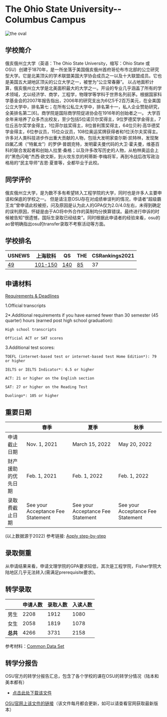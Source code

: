 # The Ohio State University--Columbus Campus

![the oval](https://user-images.githubusercontent.com/80454689/197106944-36c455a1-1042-40e8-9351-e8904c849630.jpg)

## 学校简介

俄亥俄州立大学（英语：The Ohio State University，缩写：Ohio State 或 OSU）创建于1870年，是一所坐落于美国俄亥俄州首府哥伦布市北部的公立研究型大学。它是北美顶尖的学术联盟美国大学协会成员之一以及十大联盟成员。它也是美国五大湖地区顶尖的公立大学之一，被誉为“公立常春藤”。
以占地面积计算，俄亥俄州立大学是北美面积最大的大学之一。开设的专业几乎涵盖了所有的学术领域，尤以经济学、商学，工程学，物理学等学科于世界名列前茅。根据国家科学基金会的2007年报告指出，2006年的研究支出为6亿5千2百万美元，在全美国公立大学中，排名第七；在所有公私立大学中，排名第十一，私人企业赞助研究，全美排名第二[6]。商学院是国际商学院促进协会在1916年的创始者之一。
大学百余年来培养了众多杰出校友，至少包括5位诺贝尔奖得主，9位罗德奖学金得主，7位丘吉尔奖学金得主，1位菲尔兹奖得主，8位普利策奖得主，64位贝利·高华德奖学金得主，6位参议员，15位众议员，108位奥运奖牌获得者和1位沃尔夫奖得主。许多对人类科技进步作出重大贡献的人物，包括大发明家查尔斯·凯特林，发现聚四氟乙烯（“特氟龙”）的罗伊·普朗克特，发明霍夫曼代码的大卫·霍夫曼，维基百科的联合发起者和创始人拉里·桑格；以及许多改写历史的人物，从柏林奥运会上的“黑色闪电”杰西·欧文斯，到火攻东京的柯蒂斯·李梅将军，再到冷战后改写政治格局的“民主导师”吉恩·夏普等，全都毕业于此校。

## 同学评价

俄亥俄州立大学，是为数不多有希望转入工程学院的大学，同时也是许多人主要申请和保底的学校之一。
但是请注意OSU存在对成绩单误判的情况，申请者“超级霸王龙”曾申请此校被拒，问及原因是认为此人的GPA仅为2.0/4.0左右，未得到确定的误判原因，怀疑是由于AO将中外合作的英制均分换算错误。最终进行申诉的时候被告知“很遗憾，国际生录取已经结束”。同时根据此申请者的经验来看，osu的ao曾明确指出osu的transfer录取不考察活动等方面。

## 学校排名

| USNEWS | 上海软科 | QS | THE | CSRankings2021 |
| --- | --- | --- | --- | ---|
| [49](https://www.usnews.com/best-colleges/ohio-state-6883) | [101-150](https://www.shanghairanking.com/institution/the-ohio-state-university-columbus) | [140]([https://www.topuniversities.com/universities/ohio-state-university]) | [85](https://www.timeshighereducation.com/world-university-rankings/ohio-state-university-main-campus) | 37 |

## 申请材料

[Requirements & Deadlines](http://undergrad.osu.edu/apply/transfer/apply-step-by-step#collapseTRDead)

1.Official transcripts

2*.Additional requirements if you have earned fewer than 30 semester (45 quarter) hours (earned post high school graduation):
     
    High school transcripts 
     
    Official ACT or SAT scores
     
3.Additional test scores:
     
    TOEFL (internet-based test or internet-based test Home Edition*): 79 or higher
     
    IELTS or IELTS Indicator*: 6.5 or higher
     
    ACT: 21 or higher on the English section
     
    SAT: 27 or higher on the Reading Test
     
    Duolingo*: 105 or higher
     
    









## 重要日期

| | 春季 | 夏季 | 秋季 |
|---|---|---|---|
|申请截止日期| Nov. 1, 2021 | March 15, 2022 | May 20, 2022 |
|财产援助的优先日期| Feb. 1, 2021 | Feb. 1, 2022 | Feb. 1, 2022 |
|录取费截止日期 | See your Acceptance Fee Statement | See your Acceptance Fee Statement | See your Acceptance Fee Statement |

(以上数据源于2022) 
参考链接: [Apply step-by-step](http://undergrad.osu.edu/apply/transfer/apply-step-by-step#collapseTRDead)











## 录取侧重
从申请结果来看，申请文理学院的GPA要求较低，其次是工程学院，Fisher学院大陆地区几乎无法转入(需满足prerequisite要求)。















## 转学录取

| | 申请人数 | 录取人数 | 入读人数 |
|---|---|---|---|
| 男生 | 2208 | 1912 | 1080 |
| 女生 | 2058 | 1819 | 1078|
| **总共** | 4266 | 3731 | 2158 |

参考材料：[Common Data Set](https://oaa.osu.edu/sites/default/files/uploads/irp/cds/columbus/CDS_2020-2021_Columbus.pdf)

## 转学分报告

OSU官方的转学分报告汇总，包含了各个学校的课在OSU的转学分情况（陆本和美本都有）

- <a href="/test/OSU_semester_equivalencies.xlsx" target="_blank">点击此处下载该文件</a>

[OSU官网上该文件的链接](https://registrar.osu.edu/transfer_credit/)（该文件每月都会更新，如可以请查看官网获取最新版本）





